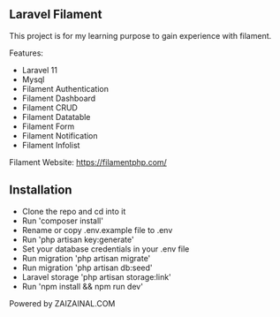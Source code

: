 ## Laravel Filament

This project is for my learning purpose to gain experience with filament.

Features:
-   Laravel 11
-   Mysql
-   Filament Authentication
-   Filament Dashboard
-   Filament CRUD
-   Filament Datatable
-   Filament Form
-   Filament Notification
-   Filament Infolist

Filament Website: https://filamentphp.com/

## Installation

-   Clone the repo and cd into it
-   Run 'composer install'
-   Rename or copy .env.example file to .env
-   Run 'php artisan key:generate'
-   Set your database credentials in your .env file
-   Run migration 'php artisan migrate'
-   Run migration 'php artisan db:seed'
-   Laravel storage 'php artisan storage:link'
-   Run 'npm install && npm run dev'

Powered by ZAIZAINAL.COM